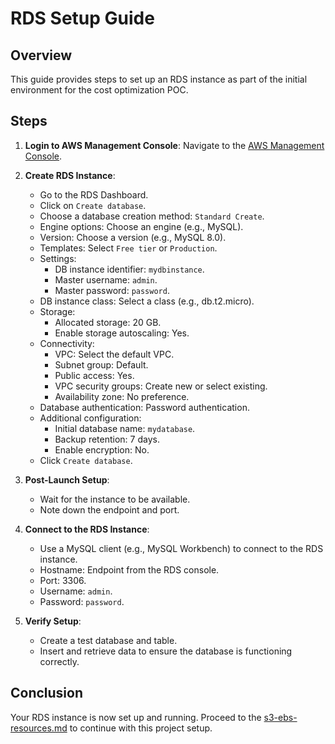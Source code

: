 # RDS Setup Guide

## Overview
This guide provides steps to set up an RDS instance as part of the initial environment for the cost optimization POC.

## Steps

1. **Login to AWS Management Console**: Navigate to the [AWS Management Console](https://aws.amazon.com/).

2. **Create RDS Instance**:
   - Go to the RDS Dashboard.
   - Click on `Create database`.
   - Choose a database creation method: `Standard Create`.
   - Engine options: Choose an engine (e.g., MySQL).
   - Version: Choose a version (e.g., MySQL 8.0).
   - Templates: Select `Free tier` or `Production`.
   - Settings:
     - DB instance identifier: `mydbinstance`.
     - Master username: `admin`.
     - Master password: `password`.
   - DB instance class: Select a class (e.g., db.t2.micro).
   - Storage:
     - Allocated storage: 20 GB.
     - Enable storage autoscaling: Yes.
   - Connectivity:
     - VPC: Select the default VPC.
     - Subnet group: Default.
     - Public access: Yes.
     - VPC security groups: Create new or select existing.
     - Availability zone: No preference.
   - Database authentication: Password authentication.
   - Additional configuration:
     - Initial database name: `mydatabase`.
     - Backup retention: 7 days.
     - Enable encryption: No.
   - Click `Create database`.

3. **Post-Launch Setup**:
   - Wait for the instance to be available.
   - Note down the endpoint and port.

4. **Connect to the RDS Instance**:
   - Use a MySQL client (e.g., MySQL Workbench) to connect to the RDS instance.
   - Hostname: Endpoint from the RDS console.
   - Port: 3306.
   - Username: `admin`.
   - Password: `password`.

5. **Verify Setup**:
   - Create a test database and table.
   - Insert and retrieve data to ensure the database is functioning correctly.

## Conclusion
Your RDS instance is now set up and running. Proceed to the [s3-ebs-resources.md](s3-ebs-resources.md) to continue with this project setup.

